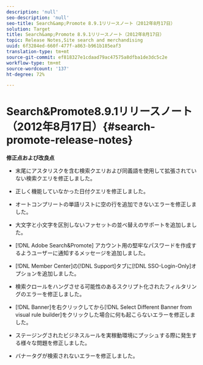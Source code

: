 ```yaml
---
description: 'null'
seo-description: 'null'
seo-title: Search&amp;Promote 8.9.1リリースノート（2012年8月17日）
solution: Target
title: Search&amp;Promote 8.9.1リリースノート（2012年8月17日）
topic: Release Notes,Site search and merchandising
uuid: 6f3284ed-660f-477f-a863-b961b185eaf3
translation-type: tm+mt
source-git-commit: ef818327e1cdaad79ac47575a8dfba1de3dc5c2e
workflow-type: tm+mt
source-wordcount: '137'
ht-degree: 72%

---
```



# Search&amp;Promote8.9.1リリースノート（2012年8月17日）{#search-promote-release-notes}

**修正点および改良点**

* 末尾にアスタリスクを含む検索クエリおよび同義語を使用して拡張されていない検索クエリを修正しました。
* 正しく機能していなかった日付クエリを修正しました。
* オートコンプリートの単語リストに空の行を追加できないエラーを修正しました。
* 大文字と小文字を区別しないファセットの並べ替えのサポートを追加しました。
* [!DNL Adobe Search&Promote] アカウント用の堅牢なパスワードを作成するようユーザーに通知するメッセージを追加しました。
* [!DNL Member Center]の[!DNL Support]タブに[!DNL SSO-Login-Only]オプションを追加しました。

* 検索クロールをハングさせる可能性のあるスクリプト化されたフィルタリングのエラーを修正しました。
* [!DNL Banner]を右クリックしてから[!DNL Select Different Banner from visual rule builder]をクリックした場合に何も起こらないエラーを修正しました。

* ステージングされたビジネスルールを実稼動環境にプッシュする際に発生する様々な問題を修正しました。
* バナータグが検索されないエラーを修正しました。

